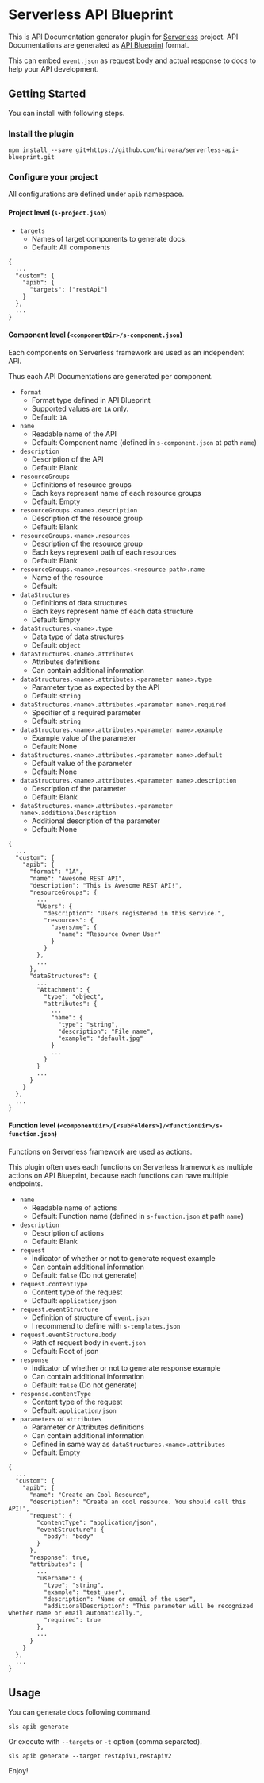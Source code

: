 Serverless API Blueprint
=============================

This is API Documentation generator plugin for [Serverless](http://www.serverless.com/) project.
API Documentations are generated as [API Blueprint](https://apiblueprint.org/) format.

This can embed `event.json` as request body and actual response to docs to help your API development.

## Getting Started

You can install with following steps.

### Install the plugin

    npm install --save git+https://github.com/hiroara/serverless-api-blueprint.git

### Configure your project

All configurations are defined under `apib` namespace.

#### Project level (`s-project.json`)

- `targets`
  - Names of target components to generate docs.
  - Default: All components

```
{
  ...
  "custom": {
    "apib": {
      "targets": ["restApi"]
    }
  },
  ...
}
```

#### Component level (`<componentDir>/s-component.json`)

Each components on Serverless framework are used as an independent API.

Thus each API Documentations are generated per component.

- `format`
  - Format type defined in API Blueprint
  - Supported values are `1A` only.
  - Default: `1A`
- `name`
  - Readable name of the API
  - Default: Component name (defined in `s-component.json` at path `name`)
- `description`
  - Description of the API
  - Default: Blank
- `resourceGroups`
  - Definitions of resource groups
  - Each keys represent name of each resource groups
  - Default: Empty
- `resourceGroups.<name>.description`
  - Description of the resource group
  - Default: Blank
- `resourceGroups.<name>.resources`
  - Description of the resource group
  - Each keys represent path of each resources
  - Default: Blank
- `resourceGroups.<name>.resources.<resource path>.name`
  - Name of the resource
  - Default: <function path>
- `dataStructures`
  - Definitions of data structures
  - Each keys represent name of each data structure
  - Default: Empty
- `dataStructures.<name>.type`
  - Data type of data structures
  - Default: `object`
- `dataStructures.<name>.attributes`
  - Attributes definitions
  - Can contain additional information
- `dataStructures.<name>.attributes.<parameter name>.type`
  - Parameter type as expected by the API
  - Default: `string`
- `dataStructures.<name>.attributes.<parameter name>.required`
  - Specifier of a required parameter
  - Default: `string`
- `dataStructures.<name>.attributes.<parameter name>.example`
  - Example value of the parameter
  - Default: None
- `dataStructures.<name>.attributes.<parameter name>.default`
  - Default value of the parameter
  - Default: None
- `dataStructures.<name>.attributes.<parameter name>.description`
  - Description of the parameter
  - Default: Blank
- `dataStructures.<name>.attributes.<parameter name>.additionalDescription`
  - Additional description of the parameter
  - Default: None

```
{
  ...
  "custom": {
    "apib": {
      "format": "1A",
      "name": "Awesome REST API",
      "description": "This is Awesome REST API!",
      "resourceGroups": {
        ...
        "Users": {
          "description": "Users registered in this service.",
          "resources": {
            "users/me": {
              "name": "Resource Owner User"
            }
          }
        },
        ...
      },
      "dataStructures": {
        ...
        "Attachment": {
          "type": "object",
          "attributes": {
            ...
            "name": {
              "type": "string",
              "description": "File name",
              "example": "default.jpg"
            }
            ...
          }
        }
        ...
      }
    }
  },
  ...
}
```

#### Function level (`<componentDir>/[<subFolders>]/<functionDir>/s-function.json`)

Functions on Serverless framework are used as actions.

This plugin often uses each functions on Serverless framework as multiple actions on API Blueprint, because each functions can have multiple endpoints.

- `name`
  - Readable name of actions
  - Default: Function name (defined in `s-function.json` at path `name`)
- `description`
  - Description of actions
  - Default: Blank
- `request`
  - Indicator of whether or not to generate request example
  - Can contain additional information
  - Default: `false` (Do not generate)
- `request.contentType`
  - Content type of the request
  - Default: `application/json`
- `request.eventStructure`
  - Definition of structure of `event.json`
  - I recommend to define with `s-templates.json`
- `request.eventStructure.body`
  - Path of request body in `event.json`
  - Default: Root of json
- `response`
  - Indicator of whether or not to generate response example
  - Can contain additional information
  - Default: `false` (Do not generate)
- `response.contentType`
  - Content type of the request
  - Default: `application/json`
- `parameters` or `attributes`
  - Parameter or Attributes definitions
  - Can contain additional information
  - Defined in same way as `dataStructures.<name>.attributes`
  - Default: Empty

```
{
  ...
  "custom": {
    "apib": {
      "name": "Create an Cool Resource",
      "description": "Create an cool resource. You should call this API!",
      "request": {
        "contentType": "application/json",
        "eventStructure": {
          "body": "body"
        }
      },
      "response": true,
      "attributes": {
        ...
        "username": {
          "type": "string",
          "example": "test_user",
          "description": "Name or email of the user",
          "additionalDescription": "This parameter will be recognized whether name or email automatically.",
          "required": true
        },
        ...
      }
    }
  },
  ...
}
```


## Usage

You can generate docs following command.

    sls apib generate

Or execute with `--targets` or `-t` option (comma separated).

    sls apib generate --target restApiV1,restApiV2

Enjoy!
